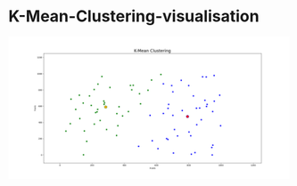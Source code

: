 # K-Mean-Clustering-visualisation
![alt text](https://raw.githubusercontent.com/Rohitw3code/K-Mean-Clustering-visualisation/main/cluster%20plot.png)

